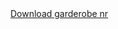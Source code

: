 <!DOCTYPE html>
<html lang="en">
<head>
    <meta charset="UTF-8">
    <meta http-equiv="X-UA-Compatible" content="IE=edge">
    <meta name="viewport" content="width=device-width, initial-scale=1.0">
    <title>Robe</title>
</head>
<body>
    <a href="/robe.pkpass">Download garderobe nr</a>
</body>
</html>
